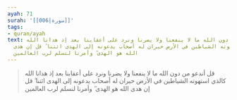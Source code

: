 ```yaml
---
ayah: 71
surah: '[[006|سورة]]'
tags:
- quran/ayah
text: قل أندعو من دون الله ما لا ينفعنا ولا يضرنا ونرد على أعقابنا بعد إذ هدانا الله
  كالذي استهوته الشياطين في الأرض حيران له أصحاب يدعونه إلى الهدى ائتنا ۗ قل إن هدى
  الله هو الهدى ۖ وأمرنا لنسلم لرب العالمين
---
```

> قل أندعو من دون الله ما لا ينفعنا ولا يضرنا ونرد على أعقابنا بعد إذ هدانا الله كالذي استهوته الشياطين في الأرض حيران له أصحاب يدعونه إلى الهدى ائتنا ۗ قل إن هدى الله هو الهدى ۖ وأمرنا لنسلم لرب العالمين
